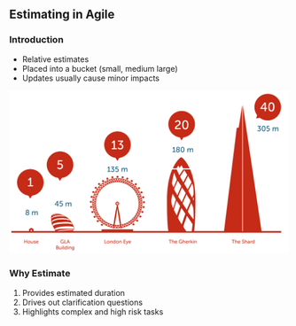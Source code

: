## Estimating in Agile

### Introduction

- Relative estimates
- Placed into a bucket (small, medium large)
- Updates usually cause minor impacts

![logo](_media/estimating-in-agile-and-scrum.png) 

### Why Estimate

1. Provides estimated duration
2. Drives out clarification questions
3. Highlights complex and high risk tasks
